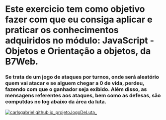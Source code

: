<h1>Este exercicio tem como objetivo fazer com que eu consiga aplicar e praticar os conhecimentos adquiridos no módulo: JavaScript - Objetos e Orientação a objetos, da B7Web.</h1>

<h3>
  Se trata de um jogo de ataques por turnos, onde será aleatório quem vai atacar e se alguem chegar a 0 de vida, perdeu, fazendo com que o ganhador seja exibido. Além disso, as mensagens referentes aos ataques, bem como as defesas, são computdas no log abaixo da área da luta.
</h3>

<a href="https://carlsgabriel.github.io/projetoJogoDeLuta/">![carlsgabriel github io_projetoJogoDeLuta_](https://github.com/user-attachments/assets/0eb5c22c-0650-4bff-8d76-64133cb2916c)</a>
